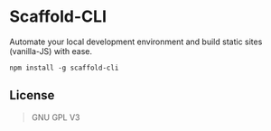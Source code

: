 # Scaffold-CLI
Automate your local development environment and build static sites (vanilla-JS) with ease.

`npm install -g scaffold-cli`

## License
> GNU GPL V3
